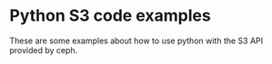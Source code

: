 # Python S3 code examples

These are some examples about how to use python with the S3 API provided by ceph.
